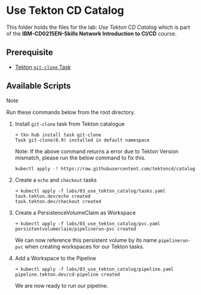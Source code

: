 # Use Tekton CD Catalog

This folder holds the files for the lab: *Use Tekton CD Catalog* which is part of the **IBM-CD0215EN-Skills Network Introduction to CI/CD** course.

## Prerequisite

- [Tekton `git-clone` Task](https://hub.tekton.dev/tekton/task/git-clone)

## Available Scripts

> [!note]
> Run these commands below from the root directory.

1. Install `git-clone` task from Tekton catalogue

    ```console
    ➜ tkn hub install task git-clone
    Task git-clone(0.9) installed in default namespace
    ```

    Note: If the above command returns a error due to Tekton Version mismatch, please run the below command to fix this.

    ```bash
    kubectl apply -f https://raw.githubusercontent.com/tektoncd/catalog/main/task/git-clone/0.9/git-clone.yaml
    ```

2. Create a `echo` and `checkout` tasks

    ```console
    ➜ kubectl apply -f labs/03_use_tekton_catalog/tasks.yaml
    task.tekton.dev/echo created
    task.tekton.dev/checkout created
    ```

3. Create a PersistenceVolumeClaim as Workspace

    ```console
    ➜ kubectl apply -f labs/03_use_tekton_catalog/pvc.yaml
    persistentvolumeclaim/pipelinerun-pvc created
    ```

    We can now reference this persistent volume by its name   `pipelinerun-pvc` when creating workspaces for our Tekton tasks.

4. Add a Workspace to the Pipeline

    ```console
    ➜ kubectl apply -f labs/03_use_tekton_catalog/pipeline.yaml
    pipeline.tekton.dev/cd-pipeline created
    ```

    We are now ready to run our pipeline.
